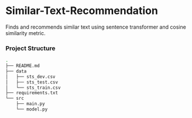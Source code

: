 # Similar-Text-Recommendation
Finds and recommends similar text using sentence transformer and cosine similarity metric.

### Project Structure
```bash
.
├── README.md
├── data
│   ├── sts_dev.csv
│   ├── sts_test.csv
│   └── sts_train.csv
├── requirements.txt
└── src
    ├── main.py
    └── model.py
